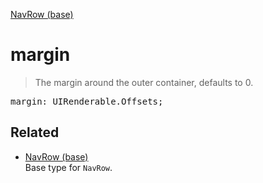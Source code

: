 [NavRow (base)](NavRow_base.md)

# margin

> The margin around the outer container, defaults to 0.

<pre class="docgen_signature">margin: UIRenderable.Offsets;</pre>

## Related

- [<!--{ref:type}-->NavRow (base)](NavRow_base.md) \
    Base type for `NavRow`.
